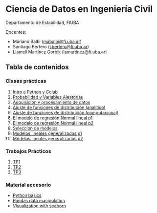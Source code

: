 # Ciencia de Datos en Ingeniería Civil
Departamento de Estabilidad, FIUBA

Docentes:
- Mariano Balbi (mabalbi@fi.uba.ar)
- Santiago Bertero (sbertero@fi.uba.ar)
- Llamell Martínez Gorbik (lamartinez@fi.uba.ar)

## Tabla de contenidos

### Clases prácticas

1. [Intro a Python y Colab](notebooks/practica_1.ipynb)
2. [Probabilidad y Variables Aleatorias](notebooks/practica_2.ipynb)
3. [Adquisición y procesamiento de datos](notebooks/practica_3.ipynb)
4. [Ajuste de funciones de distribución (analítico)](notebooks/practica_4.ipynb)
5. [Ajuste de funciones de distribución (computacional)](notebooks/practica_5.ipynb)
6. [El modelo de regresión Normal lineal p1](notebooks/practica_6.ipynb)
7. [El modelo de regresión Normal lineal p2](notebooks/practica_7.ipynb)
8. [Selección de modelos](notebooks/practica_8.ipynb)
9. [Modelos lineales generalizados p1](notebooks/practica_9.ipynb)
10. [Modelos lineales generalizados p2](notebooks/practica_10.ipynb)

### Trabajos Prácticos

1. [TP1](tps/trabajo_practico_1.ipynb)
2. [TP2](tps/trabajo_practico_2.ipynb)
3. [TP3](tps/trabajo_practico_3.ipynb)

### Material accesorio

- [Python basics](https://colab.research.google.com/github/data-psl/lectures2020/blob/master/notebooks/01_python_basics.ipynb#scrollTo=UhcbBQUiStHG)
- [Pandas data manipulation](https://colab.research.google.com/github/jakevdp/PythonDataScienceHandbook/blob/master/notebooks/03.00-Introduction-to-Pandas.ipynb)
- [Visualization with seaborn](https://colab.research.google.com/github/jakevdp/PythonDataScienceHandbook/blob/master/notebooks/04.14-Visualization-With-Seaborn.ipynb#scrollTo=V7X4ApAMkJ0t)
